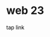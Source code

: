 <h1>web 23</h1>
<a href="https://raffneptune-web23.vercel.app" style="color: black; text-decoration: none;">tap link</a>
